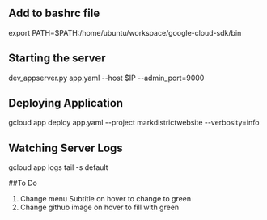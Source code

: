 ## Add to bashrc file
export PATH=$PATH:/home/ubuntu/workspace/google-cloud-sdk/bin

## Starting the server
dev_appserver.py app.yaml --host $IP --admin_port=9000

## Deploying Application 
gcloud app deploy app.yaml --project markdistrictwebsite --verbosity=info

## Watching Server Logs
gcloud app logs tail -s default

##To Do
1. Change menu Subtitle on hover to change to green 
2. Change github image on hover to fill with green
